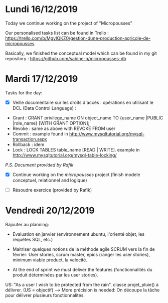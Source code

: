# Lundi 16/12/2019

Today we continue working on the project of "Micropousses"

Our personalised tasks list can be found in Trello : https://trello.com/b/MgvIQKZ0/gestion-dune-production-agricole-de-micropousses

Basically, we finished the conceptual model which can be found in my git repository : https://github.com/sabine-n/micropousses-db

# Mardi 17/12/2019

Tasks for the day:

- [x] Veille documentaire sur les droits d'accès : opérations en utilisant le DCL (Data Control Language) :

* Grant : GRANT privilege_name ON object_name TO {user_name |PUBLIC |role_name} [WITH GRANT OPTION];
* Revoke : same as above with REVOKE FROM user
* Commit : example found in http://www.mysqltutorial.org/mysql-transaction.aspx
* Rollback : idem
* Lock : LOCK TABLES table_name [READ | WRITE]. example in http://www.mysqltutorial.org/mysql-table-locking/

*P.S. Document provided by Rafik*

- [x] Continue working on the *micropousses* project (finish modele conceptuel, relationnel and logique)

- [ ] Résoudre exercice (provided by Rafik)


# Vendredi 20/12/2019

Rajouter au planning:

- Evaluation en janvier (environnement ubuntu, l'orienté objet, les requêtes SQL, etc.)

- Maitriser quelques notions de la méthode agile  SCRUM vers la fin de février: User stories, scrum master, epics (ranger les user stories), minimum viable product, la velocité.

- At the end of sprint we must deliver the features (fonctionnalités du produit déterminées par les user stories).

US: "As a user I wish to be protected from the rain". classe projet_pluie() à délivrer.  (US = objectif)
--> More précision is needed: On découpe la tâche pour délivrer plusieurs fonctionnalités.


